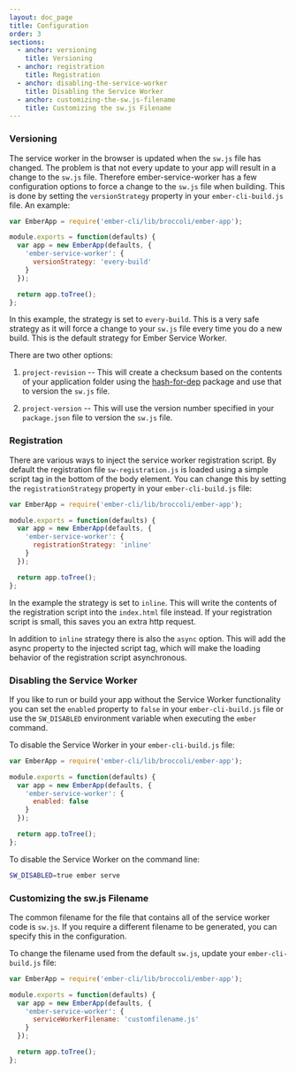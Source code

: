 ```yaml
---
layout: doc_page
title: Configuration
order: 3
sections:
  - anchor: versioning
    title: Versioning
  - anchor: registration
    title: Registration
  - anchor: disabling-the-service-worker
    title: Disabling the Service Worker
  - anchor: customizing-the-sw.js-filename
    title: Customizing the sw.js Filename
---
```


### Versioning

The service worker in the browser is updated when the `sw.js` file has changed.
The problem is that not every update to your app will result in a change to the
`sw.js` file. Therefore ember-service-worker has a few configuration options to
force a change to the `sw.js` file when building. This is done by setting the
`versionStrategy` property in your `ember-cli-build.js` file. An example:

```js
var EmberApp = require('ember-cli/lib/broccoli/ember-app');

module.exports = function(defaults) {
  var app = new EmberApp(defaults, {
    'ember-service-worker': {
      versionStrategy: 'every-build'
    }
  });

  return app.toTree();
};
```

In this example, the strategy is set to `every-build`. This is a very safe
strategy as it will force a change to your `sw.js` file every time you do a
new build. This is the default strategy for Ember Service Worker.

There are two other options:

1. `project-revision` --  This will create a checksum based on the contents of
your application folder using the [hash-for-dep](https://github.com/stefanpenner/hash-for-dep)
package and use that to version the `sw.js` file.

1. `project-version` -- This will use the version number specified in your
`package.json` file to version the `sw.js` file.

### Registration

There are various ways to inject the service worker registration script. By
default the registration file `sw-registration.js` is loaded using a simple
script tag in the bottom of the body element. You can change this by setting the
`registrationStrategy` property in your `ember-cli-build.js` file:

```js
var EmberApp = require('ember-cli/lib/broccoli/ember-app');

module.exports = function(defaults) {
  var app = new EmberApp(defaults, {
    'ember-service-worker': {
      registrationStrategy: 'inline'
    }
  });

  return app.toTree();
};
```

In the example the strategy is set to `inline`. This will write the contents of
the registration script into the `index.html` file instead. If your registration
script is small, this saves you an extra http request.

In addition to `inline` strategy there is also the `async` option. This will add
the async property to the injected script tag, which will make the loading
behavior of the registration script asynchronous.

### Disabling the Service Worker

If you like to run or build your app without the Service Worker functionality
you can set the `enabled` property to `false` in your `ember-cli-build.js` file or
use the `SW_DISABLED` environment variable when executing the `ember`
command.

To disable the Service Worker in your `ember-cli-build.js` file:

```js
var EmberApp = require('ember-cli/lib/broccoli/ember-app');

module.exports = function(defaults) {
  var app = new EmberApp(defaults, {
    'ember-service-worker': {
      enabled: false
    }
  });

  return app.toTree();
};
```

To disable the Service Worker on the command line:

```sh
SW_DISABLED=true ember serve
```

### Customizing the sw.js Filename

The common filename for the file that contains all of the service worker code is `sw.js`. If you require a different filename to be generated, you can specify this in the configuration.

To change the filename used from the default `sw.js`, update your `ember-cli-build.js` file:

```js
var EmberApp = require('ember-cli/lib/broccoli/ember-app');

module.exports = function(defaults) {
  var app = new EmberApp(defaults, {
    'ember-service-worker': {
      serviceWorkerFilename: 'customfilename.js'
    }
  });

  return app.toTree();
};
```
